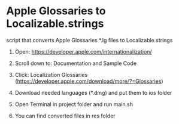# Apple Glossaries to Localizable.strings
script that converts Apple Glossaries *.lg files to Localizable.strings

1. Open:
https://developer.apple.com/internationalization/

2. Scroll down to:
Documentation and Sample Code

3. Click:
Localization Glossaries
(https://developer.apple.com/download/more/?=Glossaries)

4. Download needed languages (*.dmg) and put them to ios folder

5. Open Terminal in project folder and run main.sh 

6. You can find converted files in res folder


